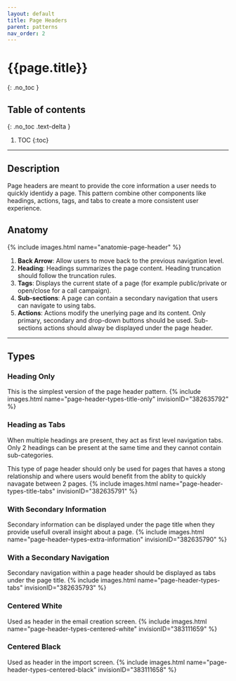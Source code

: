 ```yaml
---
layout: default
title: Page Headers
parent: patterns
nav_order: 2
---
```


# {{page.title}}
{: .no_toc }

## Table of contents
{: .no_toc .text-delta }

1. TOC
{:toc}

---

## Description

Page headers are meant to provide the core information a user needs to quickly identidy a page. This pattern combine other components like headings, actions, tags, and tabs to create a more consistent user experience.

## Anatomy

{% include images.html name="anatomie-page-header" %}

1.  **Back Arrow**: Allow users to move back to the previous navigation level.
2.  **Heading**: Headings summarizes the page content. Heading truncation should follow the truncation rules.
3.  **Tags**: Displays the current state of a page (for example public/private or open/close for a call campaign).
4.  **Sub-sections**: A page can contain a secondary navigation that users can navigate to using tabs.
5.  **Actions**: Actions modify the unerlying page and its content. Only primary, secondary and drop-down buttons should be used. Sub-sections actions should alway be displayed under the page header. 

---

## Types


### Heading Only

This is the simplest version of the page header pattern.
{% include images.html name="page-header-types-title-only" invisionID="382635792" %}


### Heading as Tabs

When multiple headings are present, they act as first level navigation tabs. Only 2 headings can be present at the same time and they cannot contain sub-categories. 

This type of page header should only be used for pages that haves a stong relationship and where users would benefit from the ablity to quickly navagate between 2 pages. 
{% include images.html name="page-header-types-title-tabs" invisionID="382635791" %}


### With Secondary Information

Secondary information can be displayed under the page title when they provide usefull overall insight about a page.
{% include images.html name="page-header-types-extra-information" invisionID="382635790" %}


### With a Secondary Navigation

Secondary navigation within a page header should be displayed as tabs under the page title.
{% include images.html name="page-header-types-tabs" invisionID="382635793" %}


### Centered White

Used as header in the email creation screen.
{% include images.html name="page-header-types-centered-white" invisionID="383111659" %}


### Centered Black

Used as header in the import screen.
{% include images.html name="page-header-types-centered-black" invisionID="383111658" %}


